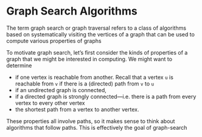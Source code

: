 # Graph Search Algorithms
The term graph search or graph traversal refers to a class of algorithms based on systematically
visiting the vertices of a graph that can be used to compute various properties of graphs

To motivate graph search, let’s first consider the kinds of properties of a graph that we
might be interested in computing. We might want to determine 
* if one vertex is reachable from another. Recall that a vertex `u` is reachable from `v` if there is a (directed) path from `v` to `u`
* if an undirected graph is connected, 
* if a directed graph is strongly connected—i.e. there is a path from every vertex to every other vertex
* the shortest path from a vertex to another vertex. 

These properties all involve paths, so it makes sense to think about algorithms that follow paths. This is effectively the goal of graph-search